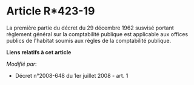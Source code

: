 # Article R*423-19

La première partie du décret du 29 décembre 1962 susvisé portant règlement général sur la comptabilité publique est
applicable aux offices publics de l'habitat soumis aux règles de la comptabilité publique.

**Liens relatifs à cet article**

_Modifié par_:

  - Décret n°2008-648 du 1er juillet 2008 - art. 1
